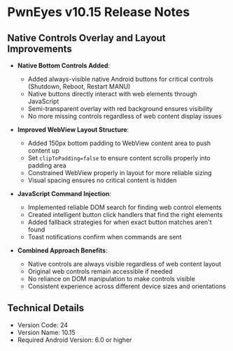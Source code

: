 # PwnEyes v10.15 Release Notes

## Native Controls Overlay and Layout Improvements

- **Native Bottom Controls Added**:
  - Added always-visible native Android buttons for critical controls (Shutdown, Reboot, Restart MANU)
  - Native buttons directly interact with web elements through JavaScript
  - Semi-transparent overlay with red background ensures visibility
  - No more missing controls regardless of web content display issues

- **Improved WebView Layout Structure**:
  - Added 150px bottom padding to WebView content area to push content up
  - Set `clipToPadding=false` to ensure content scrolls properly into padding area
  - Constrained WebView properly in layout for more reliable sizing
  - Visual spacing ensures no critical content is hidden

- **JavaScript Command Injection**:
  - Implemented reliable DOM search for finding web control elements
  - Created intelligent button click handlers that find the right elements
  - Added fallback strategies for when exact button matches aren't found
  - Toast notifications confirm when commands are sent

- **Combined Approach Benefits**:
  - Native controls are always visible regardless of web content layout
  - Original web controls remain accessible if needed
  - No reliance on DOM manipulation to make controls visible
  - Consistent experience across different device sizes and orientations

## Technical Details

- Version Code: 24
- Version Name: 10.15
- Required Android Version: 6.0 or higher
